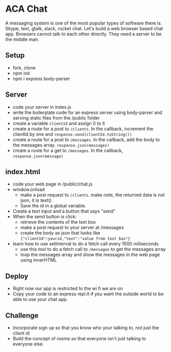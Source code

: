 # ACA Chat
A messaging system is one of the most popular types of software there is. Skype, text, gtalk, slack, rocket chat. Let's build a web browser based chat app. Browsers cannot talk to each other directly. They need a server to be the middle man.
## Setup
* fork, clone
* npm init
* npm i express body-parser

## Server
* code your server in index.js
* write the boilerplate code for an express server using body-parser and serving static files from the /public folder
* create a variable `clientId` and assign 0 to it
* create a route for a post to `/clients`. In the callback, increment the clientId by one and `response.send(clientId.toString())`
* create a route for a post to `/messages`. In the callback, add the body to the messages array. `response.json(messages)`
* create a route for a get to `/messages`. In the callback, `response.json(message)`

## index.html
* code your web page in /public/chat.js
* window.onload
  * make a post request to `/clients`. make note, the returned data is not json, it is text()
  * Save the id in a global variable.
* Create a text input and a button that says "send"
* When the send button is click:
  * retrieve the contents of the text box
  * make a post request to your server at /messages
  * create the body as json that looks like `{"clientId":yourid,"text":"value from text box"}`
* learn how to use setInterval to do a fetch call every 1000 miliseconds
  * use this tool to do a fetch call to `/messages` to get the messages array
  * loop the messages array and show the messages in the web page using innerHTML

## Deploy
* Right now our app is restricted to the wi fi we are on
* Copy your code to an express repl.it if you want the outside world to be able to use your chat app.

## Challenge
* Incorporate sign up so that you know who your talking to, not just the client id
* Build the concept of rooms so that everyone isn't just talking to everyone else.

